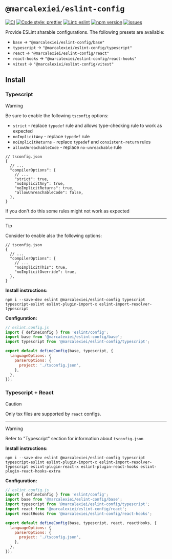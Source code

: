 # `@marcalexiei/eslint-config`

[![CI][CIBadge]][CIURL]
[![Code style: prettier][CodeStyleBadge]][CodeStyleURL]
[![Lint: eslint][lintBadge]][lintURL]
[![npm version][npmVersionBadge]][npmVersionURL]
[![issues][issuesBadge]][issuesURL]

[CIBadge]: https://img.shields.io/github/actions/workflow/status/marcalexiei/eslint-config/ci.yml?style=for-the-badge&logo=github&event=push&label=CI
[CIURL]: https://github.com/marcalexiei/eslint-config/actions/workflows/ci.yml/badge.svg
[CodeStyleBadge]: https://img.shields.io/badge/code_style-prettier-ff69b4.svg?style=for-the-badge&logo=prettier
[CodeStyleURL]: https://prettier.io
[npmVersionBadge]: https://img.shields.io/npm/v/@marcalexiei/eslint-config.svg?style=for-the-badge&logo=npm
[lintBadge]: https://img.shields.io/badge/lint-eslint-3A33D1?logo=eslint&style=for-the-badge
[lintURL]: https://eslint.org
[npmVersionURL]: https://www.npmjs.com/package/@marcalexiei/eslint-config
[issuesBadge]: https://img.shields.io/github/issues/marcalexiei/eslint-config.svg?style=for-the-badge
[issuesURL]: https://github.com/marcalexiei/eslint-config/issues

Provide ESLint sharable configurations.
The following presets are available:

- `base` → `"@marcalexiei/eslint-config/base"`
- `typescript` → `"@marcalexiei/eslint-config/typescript"`
- `react` → `"@marcalexiei/eslint-config/react"`
- `react-hooks` → `"@marcalexiei/eslint-config/react-hooks"`
- `vitest` → `"@marcalexiei/eslint-config/vitest"`

## Install

### Typescript

> [!WARNING]
> Be sure to enable the following `tsconfig` options:
>
> - `strict` - replace `typedef` rule and allows type-checking rule to work as expected
> - `noImplicitAny` - replace `typedef` rule
> - `noImplicitReturns` - replace `typedef` and `consistent-return` rules
> - `allowUnreachableCode` - replace `no-unreachable` rule
>
> ```jsonc
> // tsconfig.json
> {
>   // ...
>   "compilerOptions": {
>     // ...
>     "strict": true,
>     "noImplicitAny": true,
>     "noImplicitReturns": true,
>     "allowUnreachableCode": false,
>   },
> }
> ```
>
> If you don't do this some rules might not work as expected

---

> [!TIP]
> Consider to enable also the following options:
>
> ```jsonc
> // tsconfig.json
> {
>   // ...
>   "compilerOptions": {
>     // ...
>     "noImplicitThis": true,
>     "noImplicitOverride": true,
>   },
> }
> ```

**Install instructions:**

```shell
npm i --save-dev eslint @marcalexiei/eslint-config typescript typescript-eslint eslint-plugin-import-x eslint-import-resolver-typescript
```

**Configuration:**

```js
// eslint.config.js
import { defineConfig } from 'eslint/config';
import base from '@marcalexiei/eslint-config/base';
import typescript from '@marcalexiei/eslint-config/typescript';

export default defineConfig(base, typescript, {
  languageOptions: {
    parserOptions: {
      project: './tsconfig.json',
    },
  },
});
```

### Typescript + React

> [!CAUTION]
> Only tsx files are supported by `react` configs.

---

> [!WARNING]
> Refer to "Typescript" section for information about `tsconfig.json`

**Install instructions:**

```shell
npm i --save-dev eslint @marcalexiei/eslint-config typescript typescript-eslint eslint-plugin-import-x eslint-import-resolver-typescript eslint-plugin-react-x eslint-plugin-react-hooks eslint-plugin-react-hooks-extra
```

**Configuration:**

```js
// eslint.config.js
import { defineConfig } from 'eslint/config';
import base from '@marcalexiei/eslint-config/base';
import typescript from '@marcalexiei/eslint-config/typescript';
import react from '@marcalexiei/eslint-config/react';
import reactHooks from '@marcalexiei/eslint-config/react-hooks';

export default defineConfig(base, typescript, react, reactHooks, {
  languageOptions: {
    parserOptions: {
      project: './tsconfig.json',
    },
  },
});
```
